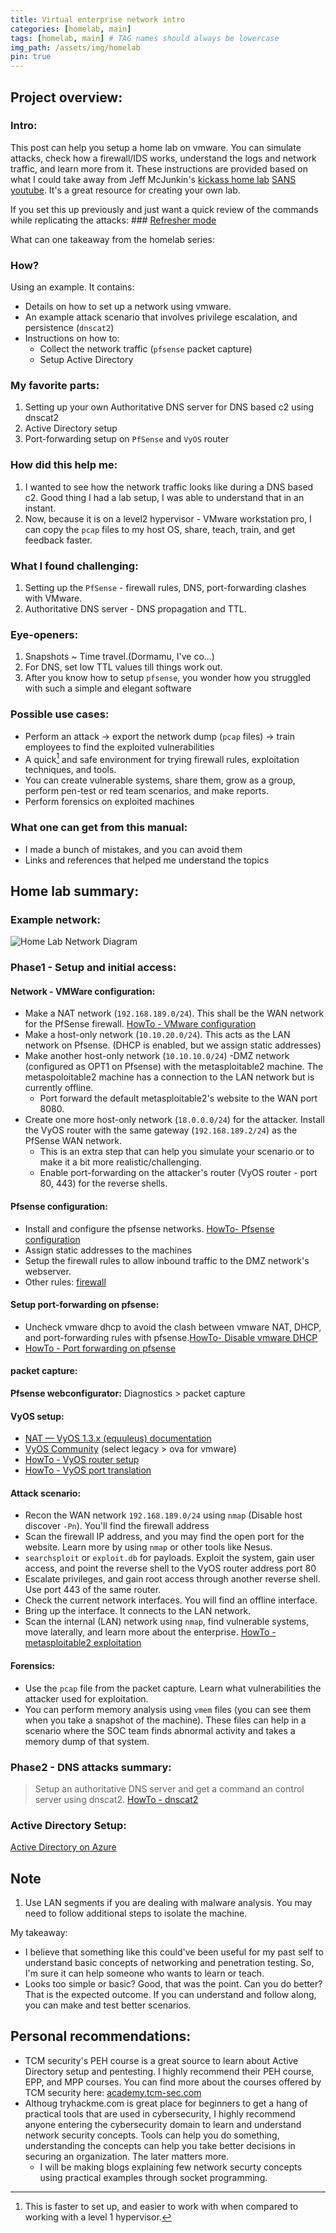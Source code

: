 ```yaml
---
title: Virtual enterprise network intro
categories: [homelab, main]
tags: [homelab, main] # TAG names should always be lowercase
img_path: /assets/img/homelab
pin: true
---
```

## Project overview:
### Intro:
This post can help you setup a home lab on vmware. You can simulate attacks, check how a firewall/IDS works, understand the logs and network traffic, and learn more from it. These instructions are provided based on what I could take away from Jeff McJunkin's [kickass home lab](http://bit.ly/kickasslab) [SANS youtube](https://youtu.be/uzqwoufhwyk). It's a great resource for creating your own lab.

If you set this up previously and just want a quick review of the commands while replicating the attacks: ### [Refresher mode](/posts/quick_version)

What can one takeaway from the homelab series:

### How?
Using an example. It contains:
- Details on how to set up a network using vmware.
- An example attack scenario that involves privilege escalation, and persistence (`dnscat2`)
- Instructions on how to:
	- Collect the network traffic (`pfsense` packet capture)
	- Setup Active Directory

### My favorite parts:
1. Setting up your own Authoritative DNS server for DNS based c2 using dnscat2
2. Active Directory setup
3. Port-forwarding setup on `PfSense` and `VyOS` router

### How did this help me:
1. I wanted to see how the network traffic looks like during a DNS based c2. Good thing I had a lab setup, I was able to understand that in an instant. 
2. Now, because it is on a level2 hypervisor - VMware workstation pro, I can copy the `pcap` files to my host OS, share, teach, train, and get feedback faster.

### What I found challenging:
1. Setting up the `PfSense` - firewall rules, DNS, port-forwarding clashes with VMware.
2. Authoritative DNS server - DNS propagation and TTL.

### Eye-openers:
1. Snapshots ~ Time travel.(Dormamu, I've co...)
2. For DNS, set low TTL values till things work out. 
3. After you know how to setup `pfsense`, you wonder how you struggled with such a simple and elegant software

### Possible use cases:
- Perform an attack -> export the network dump (`pcap` files) -> train employees to find the exploited vulnerabilities
- A quick[^1] and safe environment for trying firewall rules, exploitation techniques, and tools.
- You can create vulnerable systems, share them, grow as a group, perform pen-test or red team scenarios, and make reports.
- Perform forensics on exploited machines

### What one can get from this manual:
- I made a bunch of mistakes, and you can avoid them
- Links and references that helped me understand the topics

## Home lab summary:

### Example network:
![Home Lab Network Diagram](home_lab_nw.png)

### Phase1 - Setup and initial access:
#### Network - VMWare configuration:
- Make a NAT network (`192.168.189.0/24`). This shall be the WAN network for the PfSense firewall. [HowTo - VMware configuration](/posts/vmware_configuration)
- Make a host-only network (`10.10.20.0/24`). This acts as the LAN network on Pfsense. (DHCP is enabled, but we assign static addresses)
- Make another host-only network (`10.10.10.0/24`) -DMZ network (configured as OPT1 on Pfsense) with the metasploitable2 machine. The metaspoloitable2 machine has a connection to the LAN network but is currently offline.
	- Port forward the default metasploitable2's website to the WAN port 8080.
- Create one more host-only network (`18.0.0.0/24`) for the attacker. Install the VyOS router with the same gateway (`192.168.189.2/24`) as the PfSense WAN network.
	- This is an extra step that can help you simulate your scenario or to make it a bit more realistic/challenging.
	- Enable port-forwarding on the attacker's router (VyOS router - port 80, 443) for the reverse shells. 

#### Pfsense configuration:
- Install and configure the pfsense networks. [HowTo- Pfsense configuration](/posts/pfsense_configuration)
- Assign static addresses to the machines
- Setup the firewall rules to allow inbound traffic to the DMZ network's webserver.
- Other rules: [firewall](/posts/pfsense_configuration/#firewall-rules)

#### Setup port-forwarding on pfsense:
- Uncheck vmware dhcp to avoid the clash between vmware NAT, DHCP, and port-forwarding rules with pfsense.[HowTo- Disable vmware DHCP](/posts/vmware_configuration/#vmware-settings)
- [HowTo - Port forwarding on pfsense](/posts/pfsense_configuration/#port-forwarding)

#### packet capture:
**Pfsense webconfigurator:** Diagnostics > packet capture

#### VyOS setup:
- [NAT — VyOS 1.3.x (equuleus) documentation](https://docs.vyos.io/en/equuleus/configuration/nat/index.html)
- [VyOS Community](https://vyos.net/get/) (select legacy > ova for vmware)
- [HowTo - VyOS router setup](/posts/vyos_setup)
- [HowTo - VyOS port translation](/posts/vyos_setup/#vyos-router-port-translation)

#### Attack scenario:
- Recon the WAN network `192.168.189.0/24` using `nmap` (Disable host discover `-Pn`). You'll find the firewall address
- Scan the firewall IP address, and you may find the open port for the website. Learn more by using `nmap` or other tools like Nesus.
- `searchsploit` or `exploit.db` for payloads. Exploit the system, gain user access, and point the reverse shell to the VyOS router address port 80
- Escalate privileges, and gain root access through another reverse shell. Use port 443 of the same router.
- Check the current network interfaces. You will find an offline interface.
- Bring up the interface. It connects to the LAN network.
- Scan the internal (LAN) network using `nmap`, find vulnerable systems, move laterally, and learn more about the enterprise. [HowTo - metasploitable2 exploitation](/posts/quick_version)

#### Forensics:
- Use the `pcap` file from the packet capture. Learn what vulnerabilities the attacker used for exploitation.
- You can perform memory analysis using `vmem` files (you can see them when you take a snapshot of the machine). These files can help in a scenario where the SOC team finds abnormal activity and takes a memory dump of that system.

### Phase2 - DNS attacks summary:
> Setup an authoritative DNS server and get a command an control server using dnscat2. [HowTo - dnscat2](/posts/c2_over_dns)

### Active Directory Setup:
[Active Directory on Azure](https://kamran-bilgrami.medium.com/ethical-hacking-lessons-building-free-active-directory-lab-in-azure-6c67a7eddd7f)

## Note
1. Use LAN segments if you are dealing with malware analysis. You may need to follow additional steps to isolate the machine.

My takeaway:
- I believe that something like this could've been useful for my past self to understand basic concepts of networking and penetration testing. So, I'm sure it can help someone who wants to learn or teach.
- Looks too simple or basic? Good, that was the point. Can you do better? That is the expected outcome. If you can understand and follow along, you can make and test better scenarios.

## Personal recommendations:
- TCM security's PEH course is a great source to learn about Active Directory setup and pentesting. I highly recommend their PEH course, EPP, and MPP courses. You can find more about the courses offered by TCM security here: [academy.tcm-sec.com](https://academy.tcm-sec.com/courses)
- Althoug tryhackme.com is great place for beginners to get a hang of practical tools that are used in cybersecurity, I highly recommend anyone entering the cybersecurity domain to learn and understand network security concepts. Tools can help you do something, understanding the concepts can help you take better decisions in securing an organization. The later matters more.
	- I will be making blogs explaining few network securty concepts using practical examples through socket programming.


[^1]: This is faster to set up, and easier to work with when compared to working with a level 1 hypervisor.